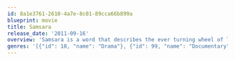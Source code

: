 ```yaml
---
id: 8a1e3761-2610-4a7e-8c01-89cca66b899a
blueprint: movie
title: Samsara
release_date: '2011-09-16'
overview: 'Samsara is a word that describes the ever turning wheel of life. It is a concept both intimate and vast - the perfect subject for filmmakers Ron Fricke and Mark Magidson, whose previous collaborations include Chronos and Baraka, and who, in the last 20 years, have travelled to over 58 countries together in the pursuit of unique imagery.  Samsara takes the form of a nonverbal, guided meditation that will transform viewers in countries around the world as they are swept along a journey of the soul. Through powerful images pristinely photographed in 70mm and a dynamic music score, the film illuminates the links between humanity and the rest of the nature, showing how our life cycle mirrors the rhythm of the planet.'
genres: '[{"id": 18, "name": "Drama"}, {"id": 99, "name": "Documentary"}]'
---
```

